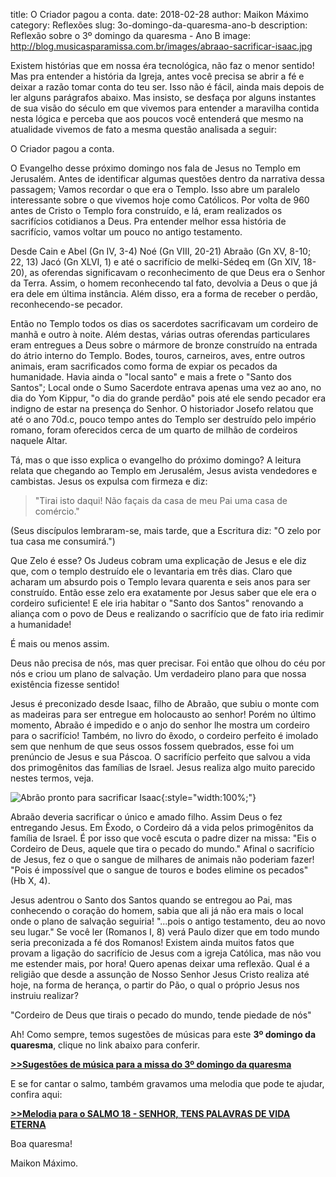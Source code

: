 ﻿title: O Criador pagou a conta.
date: 2018-02-28
author: Maikon Máximo
category: Reflexões
slug: 3o-domingo-da-quaresma-ano-b
description: Reflexão sobre o 3º domingo da quaresma - Ano B
image: http://blog.musicasparamissa.com.br/images/abraao-sacrificar-isaac.jpg

Existem histórias que em nossa éra tecnológica, não faz o menor sentido! Mas pra entender a história da Igreja, antes você precisa se abrir a fé e deixar a razão tomar conta do teu ser. Isso não é fácil, ainda mais depois de ler alguns parágrafos abaixo. Mas insisto, se desfaça por alguns instantes de sua visão do século em que vivemos para entender a maravilha contida nesta lógica e perceba que aos poucos você entenderá que mesmo na atualidade vivemos de fato a mesma questão analisada a seguir: 

O Criador pagou a conta.

O Evangelho desse próximo domingo nos fala de Jesus no Templo em Jerusalém.
Antes de identificar algumas questões dentro da narrativa dessa passagem;
Vamos recordar o que era o Templo.
Isso abre um paralelo interessante sobre o que vivemos hoje como Católicos.
Por volta de 960 antes de Cristo o Templo fora construído, e lá,
eram realizados os sacrifícios cotidianos a Deus.
Pra entender melhor essa história de sacrifício,
vamos voltar um pouco no antigo testamento. 

Desde Cain e Abel (Gn  IV, 3-4)
Noé (Gn VIII, 20-21) Abraão (Gn XV, 8-10; 22, 13) Jacó (Gn XLVI, 1)
e até o sacrifício de melki-Sédeq em (Gn XIV, 18-20),
as oferendas significavam o reconhecimento de que Deus era o Senhor da Terra.
Assim, o homem reconhecendo tal fato, devolvia a Deus o que já era dele em última instância. Além disso, era a forma de receber o perdão, reconhecendo-se  pecador.

Então no Templo todos os dias os sacerdotes sacrificavam um cordeiro de manhã e outro à noite.
Além destas, várias outras oferendas particulares eram entregues a Deus
sobre o mármore de bronze construído na entrada do átrio interno do Templo. 
Bodes, touros, carneiros, aves, entre outros animais,
eram sacrificados como forma de expiar os pecados da humanidade.
Havia ainda o "local santo" e mais a frete o "Santo dos Santos";
Local onde o Sumo Sacerdote entrava apenas uma vez ao ano, no dia do Yom Kippur,
"o dia do grande perdão" pois até ele sendo pecador era indigno de estar na presença do Senhor. 
O historiador Josefo relatou que até o ano 70d.c, pouco tempo antes do Templo ser destruído pelo império romano, foram oferecidos cerca de um quarto de milhão de cordeiros naquele 
 Altar. 

Tá, mas o que isso explica o evangelho do próximo domingo? 
A leitura relata que chegando ao Templo   em Jerusalém, Jesus avista vendedores  e cambistas. Jesus os expulsa com firmeza e diz:

>"Tirai isto daqui! 
Não façais da casa de meu Pai uma casa de comércio." 

(Seus discípulos lembraram-se, mais tarde, 
que a Escritura diz: 
"O zelo por tua casa me consumirá.")
 
Que Zelo é esse? 
Os Judeus cobram uma explicação de Jesus e ele diz que,
com o templo destruído ele o levantaria em três dias. 
Claro que acharam um absurdo pois o
 Templo levara quarenta e seis anos para ser construído.
Então esse zelo era exatamente por Jesus saber que ele era o cordeiro suficiente!
E ele iria habitar o "Santo dos Santos" renovando a aliança com o povo de Deus
e realizando o sacrifício que de fato iria redimir a humanidade! 

É mais ou menos assim.

Deus não precisa de nós, mas quer precisar.
Foi então que olhou do céu por nós e criou um plano de salvação.
Um verdadeiro plano para que nossa existência fizesse sentido! 

Jesus é preconizado desde Isaac, filho de Abraão,
que subiu o monte com as madeiras para ser entregue em holocausto ao senhor!
Porém no último momento, Abraão é impedido e o anjo do senhor lhe mostra um cordeiro para o sacrifício!
Também, no livro do êxodo, o cordeiro perfeito é imolado sem que nenhum de que seus ossos fossem quebrados,
esse foi um prenúncio de Jesus e sua Páscoa.
O sacrifício perfeito que salvou a vida dos primogênitos das famílias de Israel. 
Jesus realiza algo muito parecido nestes termos, veja.

![Abrão pronto para sacrificar Isaac](/images/abraao-sacrificar-isaac.jpg){:style="width:100%;"}

Abraão deveria sacrificar o único e amado filho.
Assim Deus o fez entregando Jesus.
Em Êxodo, o Cordeiro dá a vida pelos primogênitos da família de Israel. 
É por isso que você escuta o padre dizer na missa:
"Eis o Cordeiro de Deus, aquele que tira o pecado do mundo."
Afinal o sacrifício de Jesus, fez o que o sangue de milhares de animais não poderiam fazer! 
"Pois é impossível que o sangue de touros e bodes elimine os pecados" (Hb X, 4).

Jesus adentrou o Santo dos Santos quando se entregou ao Pai, mas conhecendo o coração do homem, sabia que ali já não era mais o local onde o plano de salvação seguiria! 
"...pois o antigo testamento, deu ao novo seu lugar." 
Se você ler (Romanos I, 8) verá Paulo dizer que em todo mundo seria preconizada a fé dos Romanos! 
Existem ainda muitos fatos que provam a ligação do sacrifício de Jesus com a igreja Católica, mas não vou me estender mais, por hora! 
Quero apenas deixar uma reflexão.
Qual é a religião que desde a assunção de Nosso Senhor Jesus Cristo realiza até hoje, na forma de herança, o partir do Pão, o qual o próprio Jesus nos instruiu realizar? 

"Cordeiro de Deus que tirais o pecado do mundo, tende piedade de nós"


Ah! Como sempre, temos sugestões de músicas para este **3º domingo da quaresma**,
clique no link abaixo para conferir.

**[>>Sugestões de música para a missa do 3º domingo da quaresma](https://musicasparamissa.com.br/sugestoes-para/3o-domingo-da-quaresma-ano-b/)**

E se for cantar o salmo, também gravamos uma melodia que pode te ajudar,
confira aqui:

**[>>Melodia para o SALMO 18 - SENHOR, TENS PALAVRAS DE VIDA ETERNA](https://musicasparamissa.com.br/musica/salmo-18-senhor-tens-palavras-de-vida-eterna/)**

Boa quaresma!

Maikon Máximo.
